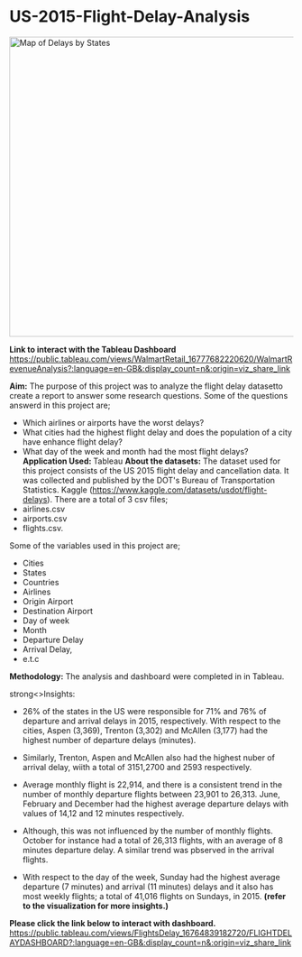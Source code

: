 <H1>US-2015-Flight-Delay-Analysis</H1>
<img width="532" alt="Map of Delays by States" src="https://user-images.githubusercontent.com/71575857/222193053-f45365c4-d09b-4a09-8420-c98f32ee18ff.png">

<strong>Link to interact with the Tableau Dashboard</strong> https://public.tableau.com/views/WalmartRetail_16777682220620/WalmartRevenueAnalysis?:language=en-GB&:display_count=n&:origin=viz_share_link


<strong>Aim:</strong> 
The purpose of this project was to analyze the flight delay datasetto create a report to answer some research questions. Some of the questions answerd in this project are;

- Which airlines or airports have the worst delays?
- What cities had the highest flight delay and does the population of a city have enhance flight delay?
- What day of the week and month had the most flight delays?
 
<strong>Application Used: </strong>
Tableau
<strong>About the datasets:</strong>
The dataset used for this project consists of the  US 2015 flight delay and cancellation data. It was collected and published by the DOT's Bureau of Transportation Statistics. Kaggle (https://www.kaggle.com/datasets/usdot/flight-delays). There are a total of 3 csv files;
- airlines.csv
- airports.csv
- flights.csv.

Some of the variables used in this project are;

- Cities
- States
- Countries
- Airlines
- Origin Airport
- Destination Airport
- Day of week
- Month
- Departure Delay
- Arrival Delay,
- e.t.c

<strong>Methodology:</strong>
The analysis and dashboard were completed in in Tableau.

strong<>Insights:</strong>
- 26% of the states in the US were responsible for 71% and 76% of departure and arrival delays in 2015, respectively. With respect to the cities, Aspen (3,369), Trenton (3,302) and McAllen (3,177) had the highest number of departure delays (minutes).

- Similarly, Trenton, Aspen and McAllen also had the highest nuber of arrival delay, wiith  a total of 3151,2700 and 2593 respectively.

- Average monthly flight is 22,914, and there is a consistent trend in the number of monthly departure flights between 23,901 to 26,313. June, February and December had the highest average departure delays with values of 14,12 and 12 minutes respectively. 

- Although, this was not influenced by the number of monthly flights.
October for instance had a total of 26,313 flights, with an average of 8 minutes departure delay. A similar trend was pbserved in the arrival flights.

- With respect to the day of the week, Sunday had the highest average departure (7 minutes) and arrival (11 minutes) delays and it also has most weekly flights; a total of 41,016 flights on Sundays, in 2015. <strong>(refer to the visualization for more insights.)</strong>

<strong> Please click the link below to interact with dashboard.</strong>
https://public.tableau.com/views/FlightsDelay_16764839182720/FLIGHTDELAYDASHBOARD?:language=en-GB&:display_count=n&:origin=viz_share_link
